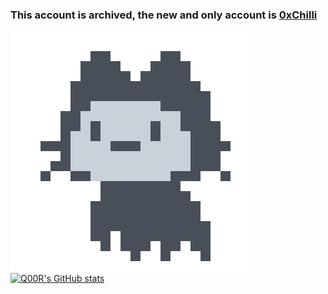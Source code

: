 ### This account is archived, the new and only account is [0xChilli](https://github.com/0xchilli) 
<!--
**Q00R/Q00R** is a ✨ _special_ ✨ repository because its `README.md` (this file) appears on your GitHub profile.

Here are some ideas to get you started:

- 🔭 I’m currently working on ...
- 🌱 I’m currently learning ...
- 👯 I’m looking to collaborate on ...
- 🤔 I’m looking for help with ...
- 💬 Ask me about ...
- 📫 How to reach me: ...!
- 😄 Pronouns: ...
- ⚡ Fun fact: ...
-->


![octocat](./github_loading_octocat.gif)
[![Q00R's GitHub stats](https://github-readme-stats.vercel.app/api?username=Q00R)](https://github.com/anuraghazra/github-readme-stats)
